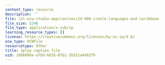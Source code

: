 ```yaml
---
content_type: resource
description: ''
file: /ol-ocw-studio-app/courses/24-908-creole-languages-and-caribbean-identities-spring-2017/1866896ee7bd663507b12b531a0482f9_SRp9W3T_sHQ.srt
file_size: 5246
file_type: application/x-subrip
learning_resource_types: []
license: https://creativecommons.org/licenses/by-nc-sa/4.0/
ocw_type: OCWFile
resourcetype: Other
title: 3play caption file
uid: 1866896e-e7bd-6635-07b1-2b531a0482f9
---
```

